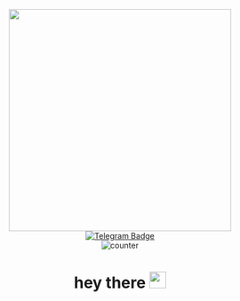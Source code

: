 
<div id="header" align="center">
  <img src="https://media.giphy.com/media/fvx95jkua5th3YeThr/giphy.gif" width="400"/>
  <div id="badges">
  <a href="https://t.me/fomenko_nick">
    <img src="https://img.shields.io/badge/Telegram-blue?logo=telegram&logoColor=white" alt="Telegram Badge"/>
  </a>
</div>
<img src="https://komarev.com/ghpvc/?username=engineerfoma&;style=flat-square&color=blue" alt="counter"/>
<h1>
  hey there
  <img src="https://media.giphy.com/media/hvRJCLFzcasrR4ia7z/giphy.gif" width="30px"/>
</h1>
</div>




<!--
**engineerfoma/engineerfoma** is a ✨ _special_ ✨ repository because its `README.md` (this file) appears on your GitHub profile.

Here are some ideas to get you started:

- 🔭 I’m currently working on ...
- 🌱 I’m currently learning ...
- 👯 I’m looking to collaborate on ...
- 🤔 I’m looking for help with ...
- 💬 Ask me about ...
- 📫 How to reach me: ...
- 😄 Pronouns: ...
- ⚡ Fun fact: ...
-->
